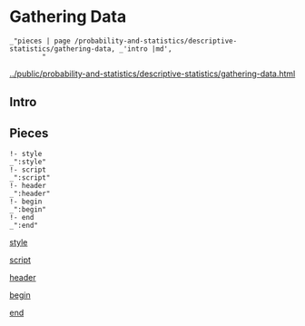 # Gathering Data

    _"pieces | page /probability-and-statistics/descriptive-statistics/gathering-data, _'intro |md',
            "

[../public/probability-and-statistics/descriptive-statistics/gathering-data.html](# "save:")


## Intro

## Pieces

    !- style
    _":style"
    !- script
    _":script"
    !- header
    _":header"
    !- begin
    _":begin"
    !- end
    _":end"

[style]() 

[script]()

[header]()

[begin]()

[end]()

